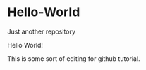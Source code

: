 # Hello-World
Just another repository

Hello World!

This is some sort of editing for github tutorial.
